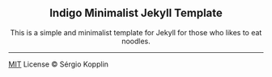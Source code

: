 <p align="center">
    <h2 align="center">Indigo Minimalist Jekyll Template</h2>
</p>

<p align="center">This is a simple and minimalist template for Jekyll for those who likes to eat noodles.</p>

---

[MIT](http://kopplin.mit-license.org/) License © Sérgio Kopplin
